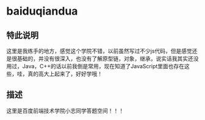 # baiduqiandua

## 特此说明

这里是我练手的地方，感觉这个学院不错，以前虽然写过不少js代码，但是感觉还是很基础的，并没有很深入，也没有了解原型链，对象，继承，说实话我其实还没用过，Java，C++的话以前我倒是常用，现在知道了JavaScript里面也存在这些，哇，真的高大上起来了，好好学哦！



## 描述
这里是百度前端技术学院小志同学答题空间！！！

